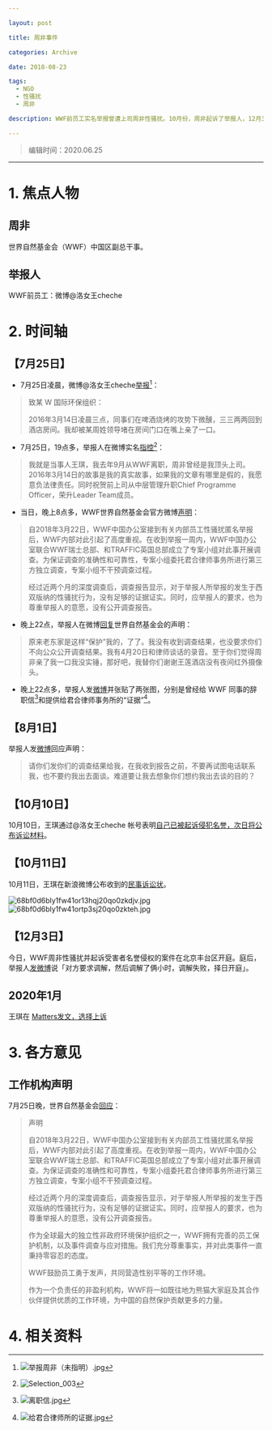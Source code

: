```yaml
---

layout: post

title: 周非事件

categories: Archive

date: 2018-08-23

tags:
  - NGO
  - 性骚扰
  - 周非

description: WWF前员工实名举报曾遭上司周非性骚扰。10月份，周非起诉了举报人，12月3日，周非性骚扰并起诉受害者名誉侵权的案件在北京丰台区开庭，周非提出调解，调解失败，择日开庭。

---
```


> 编辑时间：2020.06.25

---

# 1. 焦点人物

## 周非

世界自然基金会（WWF）中国区副总干事。

## 举报人

WWF前员工：微博@洛女王cheche

# 2. 时间轴

## 【7月25日】

- 7月25日凌晨，微博@洛女王cheche[举报](https://weibo.com/1757351275/Grt70vABa?type=comment#_rnd1535036464162)[^1]：

> 致某 W 国际环保组织：
>
> 2016年3月14日凌晨三点，同事们在啤酒烧烤的攻势下微醺，三三两两回到酒店房间。我却被某周姓领导堵在房间门口在嘴上亲了一口。

- 7月25日，19点多，举报人在微博实名[指控](https://weibo.com/1757351275/GrAAXrgdU?type=comment)[^2]：

> 我就是当事人王琪，我去年9月从WWF离职，周非曾经是我顶头上司。2016年3月14日的故事是我的真实故事，如果我的文章有哪里是假的，我愿意负法律责任。同时祝贺前上司从中层管理升职Chief Programme Officer，荣升Leader Team成员。

- 当日，晚上8点多，WWF世界自然基金会官方微博[声明](https://weibo.com/1702771281/GrAMfwoDS?type=comment)：

> 自2018年3月22日，WWF中国办公室接到有关内部员工性骚扰匿名举报后，WWF内部对此引起了高度重视。在收到举报一周内，WWF中国办公室联合WWF瑞士总部、和TRAFFIC英国总部成立了专案小组对此事开展调查。为保证调查的准确性和可靠性，专案小组委托君合律师事务所进行第三方独立调查，专案小组不干预调查过程。
>
> 经过近两个月的深度调查后，调查报告显示，对于举报人所举报的发生于西双版纳的性骚扰行为，没有足够的证据证实。同时，应举报人的要求，也为尊重举报人的意愿，没有公开调查报告。

- 晚上22点，举报人在微博[回复](https://weibo.com/1757351275/GrBvRE1Ew?type=comment)世界自然基金会的声明：

> 原来老东家是这样“保护”我的，了了。我没有收到调查结果，也没要求你们不向公众公开调查结果。我有4月20日和律师谈话的录音。至于你们觉得周非亲了我一口我没实锤，那好吧，我替你们谢谢王莲酒店没有夜间红外摄像头。

- 晚上22点多，举报人发[微博](https://m.weibo.cn/status/4265795083623056)并张贴了两张图，分别是曾经给 WWF 同事的辞职信[^3]和提供给君合律师事务所的“证据”[^4]。

## 【8月1日】

举报人发[微博](https://weibo.com/1757351275/GsClo7BOZ?type=comment)回应声明：

> 请你们发你们的调查结果给我，在我收到报告之前，不要再试图电话联系我，也不要约我出去面谈。难道要让我去想象你们想约我出去谈的目的？

## 【10月10日】

10月10日，王琪通过@洛女王cheche 帐号表明[自己已被起诉侵犯名誉，次日将公布诉讼材料](https://www.weibo.com/1757351275/GDiuaBQ3y?from=page_1005051757351275_profile&wvr=6&mod=weibotime&type=comment)。

## 【10月11日】

10月11日，王琪在新浪微博公布收到的[民事诉讼状](https://weibo.com/1757351275/GDo7a2Ky7?type=comment#_rnd1543846913659)。

![68bf0d6bly1fw41or13hqj20qo0zkdjv.jpg](https://i.loli.net/2018/12/03/5c053c77173fd.jpg)
![68bf0d6bly1fw41ortp3sj20qo0zkteh.jpg](https://i.loli.net/2018/12/03/5c053c792d66a.jpg)

## 【12月3日】

今日，WWF周非性骚扰并起诉受害者名誉侵权的案件在北京丰台区开庭。庭后，举报人[发微博](https://weibo.com/1757351275/H5x5oiVOZ)说「对方要求调解，然后调解了俩小时，调解失败，择日开庭」。

## 2020年1月

王琪在 [Matters发文，选择上诉](https://matters.news/@chechewq/%E7%A8%8B%E5%BA%8F%E7%9A%84%E6%AD%A3%E4%B9%89-%E5%8F%88%E6%88%96%E8%80%85%E6%AD%A3%E4%B9%89%E7%9A%84%E7%A8%8B%E5%BA%8F-%E8%BF%99%E6%AC%A1%E6%9C%89%E7%93%9C-zdpuAoofPxcwpza7dprSapxUGREi516GoZgBENDEkxicwDKwu)


# 3. 各方意见

## 工作机构声明

7月25日晚，世界自然基金会[回应](https://m.weibo.cn/status/4265762317721224)：

> 声明
>
> 自2018年3月22日，WWF中国办公室接到有关内部员工性骚扰匿名举报后，WWF内部对此引起了高度重视。在收到举报一周内，WWF中国办公室联合WWF瑞士总部、和TRAFFIC英国总部成立了专案小组对此事开展调查。为保证调查的准确性和可靠性，专案小组委托君合律师事务所进行第三方独立调查，专案小组不干预调查过程。
>
> 经过近两个月的深度调查后，调查报告显示，对于举报人所举报的发生于西双版纳的性骚扰行为，没有足够的证据证实。同时，应举报人的要求，也为尊重举报人的意愿，没有公开调查报告。
>
> 作为全球最大的独立性非政府环境保护组织之一，WWF拥有完善的员工保护机制，以及事件调查与应对措施。我们充分尊重事实，并对此类事件一直秉持零容忍的态度。
>
> WWF鼓励员工勇于发声，共同营造性别平等的工作环境。
>
> 作为一个负责任的非盈利机构，WWF将一如既往地为熊猫大家庭及其合作伙伴提供优质的工作环境，为中国的自然保护贡献更多的力量。

# 4. 相关资料

[^1]:![举报周非（未指明）.jpg](https://i.loli.net/2018/08/23/5b7ec59215069.jpg)

[^2]:![Selection_003](https://i.loli.net/2018/08/23/5b7ed5e48d958.png)

[^3]:![离职信.jpg](https://i.loli.net/2018/08/23/5b7ebfd36da63.jpg)

[^4]:![给君合律师所的证据.jpg](https://i.loli.net/2018/08/23/5b7ebfd38669e.jpg)
